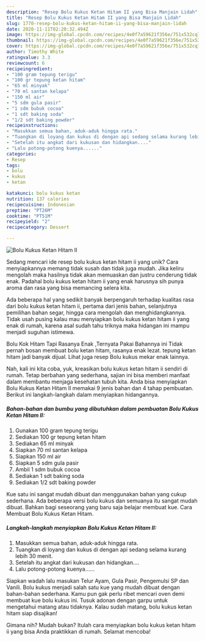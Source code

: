 ```yaml
---
description: "Resep Bolu Kukus Ketan Hitam II yang Bisa Manjain Lidah"
title: "Resep Bolu Kukus Ketan Hitam II yang Bisa Manjain Lidah"
slug: 1770-resep-bolu-kukus-ketan-hitam-ii-yang-bisa-manjain-lidah
date: 2020-11-11T02:20:32.494Z
image: https://img-global.cpcdn.com/recipes/4e0f7a59621f356e/751x532cq70/bolu-kukus-ketan-hitam-ii-foto-resep-utama.jpg
thumbnail: https://img-global.cpcdn.com/recipes/4e0f7a59621f356e/751x532cq70/bolu-kukus-ketan-hitam-ii-foto-resep-utama.jpg
cover: https://img-global.cpcdn.com/recipes/4e0f7a59621f356e/751x532cq70/bolu-kukus-ketan-hitam-ii-foto-resep-utama.jpg
author: Timothy White
ratingvalue: 3.3
reviewcount: 6
recipeingredient:
- "100 gram tepung terigu"
- "100 gr tepung ketan hitam"
- "65 ml minyak"
- "70 ml santan kelapa"
- "150 ml air"
- "5 sdm gula pasir"
- "1 sdm bubuk cocoa"
- "1 sdt baking soda"
- "1/2 sdt baking powder"
recipeinstructions:
- "Masukkan semua bahan, aduk-aduk hingga rata."
- "Tuangkan di loyang dan kukus di dengan api sedang selama kurang lebih 30 menit."
- "Setelah itu angkat dari kukusan dan hidangkan...."
- "Lalu potong-potong kuenya......"
categories:
- Resep
tags:
- bolu
- kukus
- ketan

katakunci: bolu kukus ketan 
nutrition: 137 calories
recipecuisine: Indonesian
preptime: "PT26M"
cooktime: "PT51M"
recipeyield: "2"
recipecategory: Dessert

---
```



![Bolu Kukus Ketan Hitam II](https://img-global.cpcdn.com/recipes/4e0f7a59621f356e/751x532cq70/bolu-kukus-ketan-hitam-ii-foto-resep-utama.jpg)

Sedang mencari ide resep bolu kukus ketan hitam ii yang unik? Cara menyiapkannya memang tidak susah dan tidak juga mudah. Jika keliru mengolah maka hasilnya tidak akan memuaskan dan justru cenderung tidak enak. Padahal bolu kukus ketan hitam ii yang enak harusnya sih punya aroma dan rasa yang bisa memancing selera kita.

Ada beberapa hal yang sedikit banyak berpengaruh terhadap kualitas rasa dari bolu kukus ketan hitam ii, pertama dari jenis bahan, selanjutnya pemilihan bahan segar, hingga cara mengolah dan menghidangkannya. Tidak usah pusing kalau mau menyiapkan bolu kukus ketan hitam ii yang enak di rumah, karena asal sudah tahu triknya maka hidangan ini mampu menjadi suguhan istimewa.

Bolu Kok Hitam Tapi Rasanya Enak ,Ternyata Pakai Bahannya ini Tidak pernah bosan membuat bolu ketan hitam, rasanya enak lezat. tepung ketan hitam jadi banyak dijual. Lihat juga resep Bolu kukus mekar enak lainnya.


Nah, kali ini kita coba, yuk, kreasikan bolu kukus ketan hitam ii sendiri di rumah. Tetap berbahan yang sederhana, sajian ini bisa memberi manfaat dalam membantu menjaga kesehatan tubuh kita. Anda bisa menyiapkan Bolu Kukus Ketan Hitam II memakai 9 jenis bahan dan 4 tahap pembuatan. Berikut ini langkah-langkah dalam menyiapkan hidangannya.

<!--inarticleads1-->

##### Bahan-bahan dan bumbu yang dibutuhkan dalam pembuatan Bolu Kukus Ketan Hitam II:

1. Gunakan 100 gram tepung terigu
1. Sediakan 100 gr tepung ketan hitam
1. Sediakan 65 ml minyak
1. Siapkan 70 ml santan kelapa
1. Siapkan 150 ml air
1. Siapkan 5 sdm gula pasir
1. Ambil 1 sdm bubuk cocoa
1. Sediakan 1 sdt baking soda
1. Sediakan 1/2 sdt baking powder


Kue satu ini sangat mudah dibuat dan menggunakan bahan yang cukup sederhana. Ada beberapa versi bolu kukus dan semuanya itu sangat mudah dibuat. Bahkan bagi seseorang yang baru saja belajar membuat kue. Cara Membuat Bolu Kukus Ketan Hitam. 

<!--inarticleads2-->

##### Langkah-langkah menyiapkan Bolu Kukus Ketan Hitam II:

1. Masukkan semua bahan, aduk-aduk hingga rata.
1. Tuangkan di loyang dan kukus di dengan api sedang selama kurang lebih 30 menit.
1. Setelah itu angkat dari kukusan dan hidangkan....
1. Lalu potong-potong kuenya......


Siapkan wadah lalu masukan Telur Ayam, Gula Pasir, Pengemulsi SP dan Vanili. Bolu kukus menjadi salah satu kue yang mudah dibuat dengan bahan-bahan sederhana. Kamu pun gak perlu ribet mencari oven demi membuat kue bolu kukus ini. Tusuk adonan dengan garpu untuk mengetahui matang atau tidaknya. Kalau sudah matang, bolu kukus ketan hitam siap disajikan! 

Gimana nih? Mudah bukan? Itulah cara menyiapkan bolu kukus ketan hitam ii yang bisa Anda praktikkan di rumah. Selamat mencoba!
